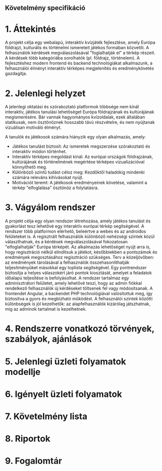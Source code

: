 ## Követelmény  specifikáció

# 1. Áttekintés
A projekt célja egy webalapú, interaktív kvízjáték fejlesztése, amely Európa földrajzi, kulturális és történelmi ismereteit játékos formában közvetíti. A felhasználók kérdések megválaszolásával "foglalhatják el" a térkép részeit. A kérdések több kategóriába sorolhatók (pl. földrajz, történelem). A fejlesztéshez modern frontend és backend technológiákat alkalmazunk, a felhasználói élményt interaktív térképes megjelenítés és eredménykövetés gazdagítja.

# 2. Jelenlegi helyzet
A jelenlegi oktatási és szórakoztató platformok többsége nem kínál interaktív, játékos tanulási lehetőséget Európa földrajzának és kultúrájának megismerésére. Bár vannak hagyományos kvízoldalak, ezek általában statikusak, nem ösztönöznek hosszabb távú részvételre, és nem nyújtanak vizuálisan motiváló élményt.

A tanulók és játékosok számára hiányzik egy olyan alkalmazás, amely:
* Játékos tanulást biztosít: Az ismeretek megszerzése szórakoztató és interaktív módon történhet.
* Interaktív térképes megoldást kínál: Az európai országok földrajzának, kultúrájának és történelmének megértése térképes vizualizációval könnyíthető meg.
* Különböző szintű tudást céloz meg: Kezdőktől haladókig mindenki számára releváns kihívásokat nyújt.
* Motivációt teremt: A játékosok eredményeinek követése, valamint a térkép "elfoglalása" ösztönöz a folytatásra.

# 3. Vágyálom rendszer
A projekt célja egy olyan rendszer létrehozása, amely játékos tanulást és gyakorlást tesz lehetővé egy interaktív európai térkép segítségével. A rendszer több platformon elérhető, beleértve a webes és az androidos felületeket is. A regisztrált felhasználók különböző nehézségi szintek közül választhatnak, és a kérdések megválaszolásával fokozatosan "elfoglalhatják" Európa térképét. Az alkalmazás lehetőséget nyújt arra is, hogy regisztráció nélkül elindítsuk a játékot, későbbiekben a pontszámok és eredmények megosztásához regisztráció szükséges.
Terv a közeljövőben: az eredmények tárolásával a felhasználók összehasonlíthatják teljesítményüket másokkal egy toplista segítségével. Egy pontrendszer biztosítja a helyes válaszokért járó pontok kiosztását, amelyet a feladatok időalapú teljesítése is befolyásolhat.
A rendszer tartalmaz egy adminisztrátori felületet, amely lehetővé teszi, hogy az admin fiókkal rendelkező felhasználók új kérdéseket töltsenek fel vagy módosítsanak. A frontendet Angular, a backendet PHP technológiával valósítottuk meg, így biztosítva a gyors és megbízható működést. A felhasználói szintek közötti különbségek is jól kezelhetők: az alapfelhasználók kizárólag játszhatnak, míg az adminok tartalmat is kezelhetnek.

# 4. Rendszerre vonatkozó törvények, szabályok, ajánlások


# 5. Jelenlegi üzleti folyamatok modellje


# 6. Igényelt üzleti folyamatok


# 7. Követelmény lista


# 8. Riportok


# 9. Fogalomtár

